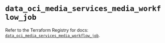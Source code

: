 # `data_oci_media_services_media_workflow_job`

Refer to the Terraform Registry for docs: [`data_oci_media_services_media_workflow_job`](https://registry.terraform.io/providers/hashicorp/oci/7.19.0/docs/data-sources/media_services_media_workflow_job).

